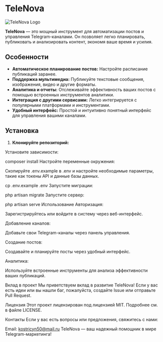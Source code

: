 # TeleNova

![TeleNova Logo](link-to-your-logo.png)

**TeleNova** — это мощный инструмент для автоматизации постов и управления Telegram-каналами. Он позволяет легко планировать, публиковать и анализировать контент, экономя ваше время и усилия.

## Особенности

- **Автоматическое планирование постов:** Настройте расписание публикаций заранее.
- **Поддержка мультимедиа:** Публикуйте текстовые сообщения, изображения, видео и другие форматы.
- **Аналитика и отчеты:** Отслеживайте эффективность ваших постов с помощью встроенных инструментов аналитики.
- **Интеграция с другими сервисами:** Легко интегрируется с популярными платформами и инструментами.
- **Удобный интерфейс:** Простой и интуитивно понятный интерфейс для управления вашими каналами.

## Установка

1. **Клонируйте репозиторий:**


Установите зависимости:


composer install
Настройте переменные окружения:

Скопируйте .env.example в .env и настройте необходимые параметры, такие как токены API и данные базы данных.


cp .env.example .env
Запустите миграции:


php artisan migrate
Запустите сервер:


php artisan serve
Использование
Авторизация:

Зарегистрируйтесь или войдите в систему через веб-интерфейс.

Добавление каналов:

Добавьте свои Telegram-каналы через панель управления.

Создание постов:

Создавайте и планируйте посты через удобный интерфейс.

Аналитика:

Используйте встроенные инструменты для анализа эффективности ваших публикаций.

Вклад в проект
Мы приветствуем вклад в развитие TeleNova! Если у вас есть идеи или вы нашли баг, пожалуйста, создайте Issue или отправьте Pull Request.

Лицензия
Этот проект лицензирован под лицензией MIT. Подробнее см. в файле LICENSE.

Контакты
Если у вас есть вопросы или предложения, свяжитесь с нами:

Email: kostricyn50@mail.ru
TeleNova — ваш надежный помощник в мире Telegram-маркетинга!


